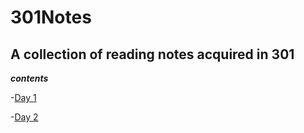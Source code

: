 # 301Notes
## A collection of reading notes acquired in 301
***contents***

-[Day 1](01Day.md)

-[Day 2](02Day.md)
